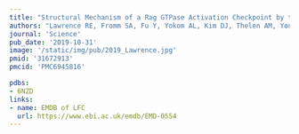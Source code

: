 ```yaml
---
title: "Structural Mechanism of a Rag GTPase Activation Checkpoint by the Lysosomal Folliculin Complex"
authors: "Lawrence RE, Fromm SA, Fu Y, Yokom AL, Kim DJ, Thelen AM, Young LN, Lim C-Y, **Samelson AJ** Hurley JH, Zoncu R"
journal: 'Science'
pub_date: '2019-10-31'
image: '/static/img/pub/2019_Lawrence.jpg'
pmid: '31672913'
pmcid: 'PMC6945816'

pdbs:
- 6NZD
links:
- name: EMDB of LFC
  url: https://www.ebi.ac.uk/emdb/EMD-0554
---
```

